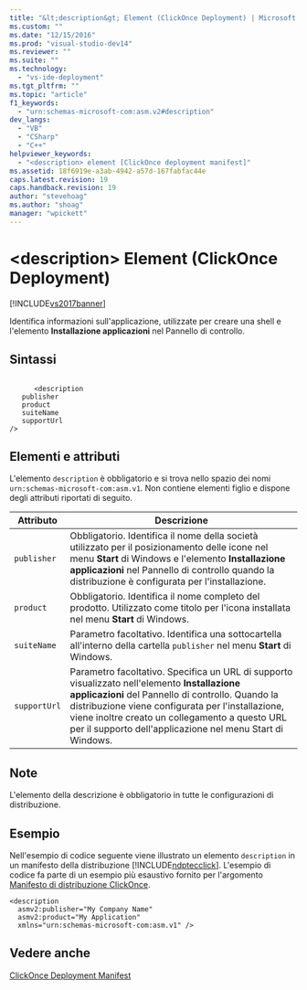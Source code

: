 ```yaml
---
title: "&lt;description&gt; Element (ClickOnce Deployment) | Microsoft Docs"
ms.custom: ""
ms.date: "12/15/2016"
ms.prod: "visual-studio-dev14"
ms.reviewer: ""
ms.suite: ""
ms.technology: 
  - "vs-ide-deployment"
ms.tgt_pltfrm: ""
ms.topic: "article"
f1_keywords: 
  - "urn:schemas-microsoft-com:asm.v2#description"
dev_langs: 
  - "VB"
  - "CSharp"
  - "C++"
helpviewer_keywords: 
  - "<description> element [ClickOnce deployment manifest]"
ms.assetid: 18f6919e-a3ab-4942-a57d-167fabfac44e
caps.latest.revision: 19
caps.handback.revision: 19
author: "stevehoag"
ms.author: "shoag"
manager: "wpickett"
---
```

# &lt;description&gt; Element (ClickOnce Deployment)
[!INCLUDE[vs2017banner](../code-quality/includes/vs2017banner.md)]

Identifica informazioni sull'applicazione, utilizzate per creare una shell e l'elemento **Installazione applicazioni** nel Pannello di controllo.  
  
## Sintassi  
  
```  
  
      <description   
   publisher   
   product  
   suiteName  
   supportUrl  
/>  
```  
  
## Elementi e attributi  
 L'elemento `description` è obbligatorio e si trova nello spazio dei nomi `urn:schemas-microsoft-com:asm.v1`.  Non contiene elementi figlio e dispone degli attributi riportati di seguito.  
  
|Attributo|Descrizione|  
|---------------|-----------------|  
|`publisher`|Obbligatorio.  Identifica il nome della società utilizzato per il posizionamento delle icone nel menu **Start** di Windows e l'elemento **Installazione applicazioni** nel Pannello di controllo quando la distribuzione è configurata per l'installazione.|  
|`product`|Obbligatorio.  Identifica il nome completo del prodotto.  Utilizzato come titolo per l'icona installata nel menu **Start** di Windows.|  
|`suiteName`|Parametro facoltativo.  Identifica una sottocartella all'interno della cartella `publisher` nel menu **Start** di Windows.|  
|`supportUrl`|Parametro facoltativo.  Specifica un URL di supporto visualizzato nell'elemento **Installazione applicazioni** del Pannello di controllo.  Quando la distribuzione viene configurata per l'installazione, viene inoltre creato un collegamento a questo URL per il supporto dell'applicazione nel menu Start di Windows.|  
  
## Note  
 L'elemento della descrizione è obbligatorio in tutte le configurazioni di distribuzione.  
  
## Esempio  
 Nell'esempio di codice seguente viene illustrato un elemento `description` in un manifesto della distribuzione [!INCLUDE[ndptecclick](../deployment/includes/ndptecclick_md.md)].  L'esempio di codice fa parte di un esempio più esaustivo fornito per l'argomento [Manifesto di distribuzione ClickOnce](../deployment/clickonce-deployment-manifest.md).  
  
```  
<description   
  asmv2:publisher="My Company Name"  
  asmv2:product="My Application"  
  xmlns="urn:schemas-microsoft-com:asm.v1" />  
```  
  
## Vedere anche  
 [ClickOnce Deployment Manifest](../deployment/clickonce-deployment-manifest.md)